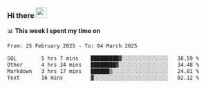 ### Hi there <a href="https://www.gautamkrishnar.com/"><img src="https://media.giphy.com/media/hvRJCLFzcasrR4ia7z/giphy.gif" width="25px"></a>

📊 **This week I spent my time on**

<!--START_SECTION:waka-->

```txt
From: 25 February 2025 - To: 04 March 2025

SQL        5 hrs 7 mins    █████████▓░░░░░░░░░░░░░░░   38.59 %
Other      4 hrs 34 mins   ████████▓░░░░░░░░░░░░░░░░   34.48 %
Markdown   3 hrs 17 mins   ██████▒░░░░░░░░░░░░░░░░░░   24.81 %
Text       16 mins         ▓░░░░░░░░░░░░░░░░░░░░░░░░   02.12 %
```

<!--END_SECTION:waka-->
